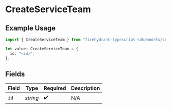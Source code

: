 # CreateServiceTeam

## Example Usage

```typescript
import { CreateServiceTeam } from "firehydrant-typescript-sdk/models/components";

let value: CreateServiceTeam = {
  id: "<id>",
};
```

## Fields

| Field              | Type               | Required           | Description        |
| ------------------ | ------------------ | ------------------ | ------------------ |
| `id`               | *string*           | :heavy_check_mark: | N/A                |